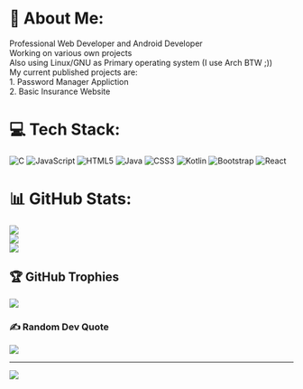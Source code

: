 # 💫 About Me:
Professional Web Developer and Android Developer <br>Working on various own projects <br>Also using Linux/GNU as Primary operating system (I use Arch BTW ;))<br>My current published projects are:<br>     1. Password Manager Appliction <br>     2. Basic Insurance Website


# 💻 Tech Stack:
![C](https://img.shields.io/badge/c-%2300599C.svg?style=for-the-badge&logo=c&logoColor=white) ![JavaScript](https://img.shields.io/badge/javascript-%23323330.svg?style=for-the-badge&logo=javascript&logoColor=%23F7DF1E) ![HTML5](https://img.shields.io/badge/html5-%23E34F26.svg?style=for-the-badge&logo=html5&logoColor=white) ![Java](https://img.shields.io/badge/java-%23ED8B00.svg?style=for-the-badge&logo=openjdk&logoColor=white) ![CSS3](https://img.shields.io/badge/css3-%231572B6.svg?style=for-the-badge&logo=css3&logoColor=white) ![Kotlin](https://img.shields.io/badge/kotlin-%237F52FF.svg?style=for-the-badge&logo=kotlin&logoColor=white) ![Bootstrap](https://img.shields.io/badge/bootstrap-%238511FA.svg?style=for-the-badge&logo=bootstrap&logoColor=white) ![React](https://img.shields.io/badge/react-%2320232a.svg?style=for-the-badge&logo=react&logoColor=%2361DAFB)
# 📊 GitHub Stats:
![](https://github-readme-stats.vercel.app/api?username=Dheeraj3031A&theme=dark&hide_border=false&include_all_commits=true&count_private=true)<br/>
![](https://github-readme-streak-stats.herokuapp.com/?user=Dheeraj3031A&theme=dark&hide_border=false)<br/>
![](https://github-readme-stats.vercel.app/api/top-langs/?username=Dheeraj3031A&theme=dark&hide_border=false&include_all_commits=true&count_private=true&layout=compact)

## 🏆 GitHub Trophies
![](https://github-profile-trophy.vercel.app/?username=Dheeraj3031A&theme=tokyonight&no-frame=false&no-bg=true&margin-w=4)

### ✍️ Random Dev Quote
![](https://quotes-github-readme.vercel.app/api?type=horizontal&theme=radical)

---
[![](https://visitcount.itsvg.in/api?id=Dheeraj3031A&icon=0&color=0)](https://visitcount.itsvg.in)

<!-- Proudly created with GPRM ( https://gprm.itsvg.in ) -->
